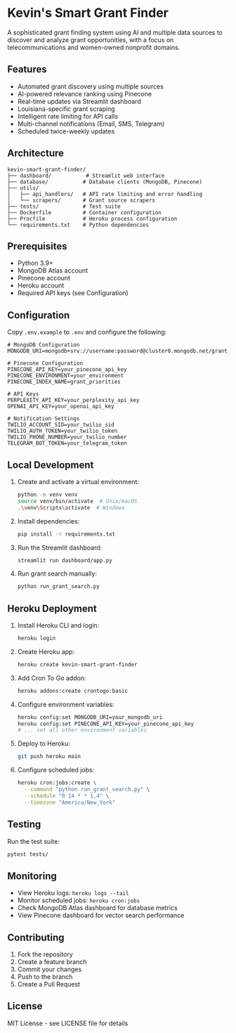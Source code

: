 # Kevin's Smart Grant Finder

A sophisticated grant finding system using AI and multiple data sources to discover and analyze grant opportunities, with a focus on telecommunications and women-owned nonprofit domains.

## Features

- Automated grant discovery using multiple sources
- AI-powered relevance ranking using Pinecone
- Real-time updates via Streamlit dashboard
- Louisiana-specific grant scraping
- Intelligent rate limiting for API calls
- Multi-channel notifications (Email, SMS, Telegram)
- Scheduled twice-weekly updates

## Architecture

```
kevin-smart-grant-finder/
├── dashboard/           # Streamlit web interface
├── database/           # Database clients (MongoDB, Pinecone)
├── utils/
│   ├── api_handlers/   # API rate limiting and error handling
│   └── scrapers/       # Grant source scrapers
├── tests/              # Test suite
├── Dockerfile          # Container configuration
├── Procfile            # Heroku process configuration
└── requirements.txt    # Python dependencies
```

## Prerequisites

- Python 3.9+
- MongoDB Atlas account
- Pinecone account
- Heroku account
- Required API keys (see Configuration)

## Configuration

Copy `.env.example` to `.env` and configure the following:

```env
# MongoDB Configuration
MONGODB_URI=mongodb+srv://username:password@cluster0.mongodb.net/grant_finder

# Pinecone Configuration
PINECONE_API_KEY=your_pinecone_api_key
PINECONE_ENVIRONMENT=your_environment
PINECONE_INDEX_NAME=grant_priorities

# API Keys
PERPLEXITY_API_KEY=your_perplexity_api_key
OPENAI_API_KEY=your_openai_api_key

# Notification Settings
TWILIO_ACCOUNT_SID=your_twilio_sid
TWILIO_AUTH_TOKEN=your_twilio_token
TWILIO_PHONE_NUMBER=your_twilio_number
TELEGRAM_BOT_TOKEN=your_telegram_token
```

## Local Development

1. Create and activate a virtual environment:
   ```bash
   python -m venv venv
   source venv/bin/activate  # Unix/macOS
   .\venv\Scripts\activate  # Windows
   ```

2. Install dependencies:
   ```bash
   pip install -r requirements.txt
   ```

3. Run the Streamlit dashboard:
   ```bash
   streamlit run dashboard/app.py
   ```

4. Run grant search manually:
   ```bash
   python run_grant_search.py
   ```

## Heroku Deployment

1. Install Heroku CLI and login:
   ```bash
   heroku login
   ```

2. Create Heroku app:
   ```bash
   heroku create kevin-smart-grant-finder
   ```

3. Add Cron To Go addon:
   ```bash
   heroku addons:create crontogo:basic
   ```

4. Configure environment variables:
   ```bash
   heroku config:set MONGODB_URI=your_mongodb_uri
   heroku config:set PINECONE_API_KEY=your_pinecone_api_key
   # ... set all other environment variables
   ```

5. Deploy to Heroku:
   ```bash
   git push heroku main
   ```

6. Configure scheduled jobs:
   ```bash
   heroku cron:jobs:create \
     --command "python run_grant_search.py" \
     --schedule "0 14 * * 1,4" \
     --timezone "America/New_York"
   ```

## Testing

Run the test suite:
```bash
pytest tests/
```

## Monitoring

- View Heroku logs: `heroku logs --tail`
- Monitor scheduled jobs: `heroku cron:jobs`
- Check MongoDB Atlas dashboard for database metrics
- View Pinecone dashboard for vector search performance

## Contributing

1. Fork the repository
2. Create a feature branch
3. Commit your changes
4. Push to the branch
5. Create a Pull Request

## License

MIT License - see LICENSE file for details
